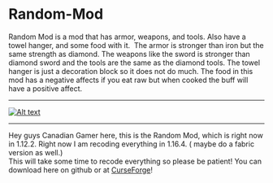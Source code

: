 # Random-Mod
Random Mod is a mod that has armor, weapons, and tools. Also have a towel hanger, and some food with it.  The armor is stronger than iron but the same strength as diamond. The weapons like the sword is stronger than diamond sword and the tools are the same as the diamond tools. The towel hanger is just a decoration block so it does not do much. The food in this mod has a negative affects if you eat raw but when cooked the buff will have a positive affect. 
___________________________________________________________________________________________________________________________________________________________________________________
[![Alt text](https://img.youtube.com/vi/rK8y4ghOhuY/mq2.jpg)](https://www.youtube.com/watch?v=rK8y4ghOhuY)

___________________________________________________________________________________________________________________________________________________________________________________
Hey guys Canadian Gamer here, this is the Random Mod, which is right now in 1.12.2. Right now I am recoding everything in 1.16.4. ( maybe do a fabric version as well.)  
This will take some time to recode everything so please be patient! 
You can download here on github or at [CurseForge](https://www.curseforge.com/minecraft/mc-mods/random-mod-by-easycanadiangamer)!
